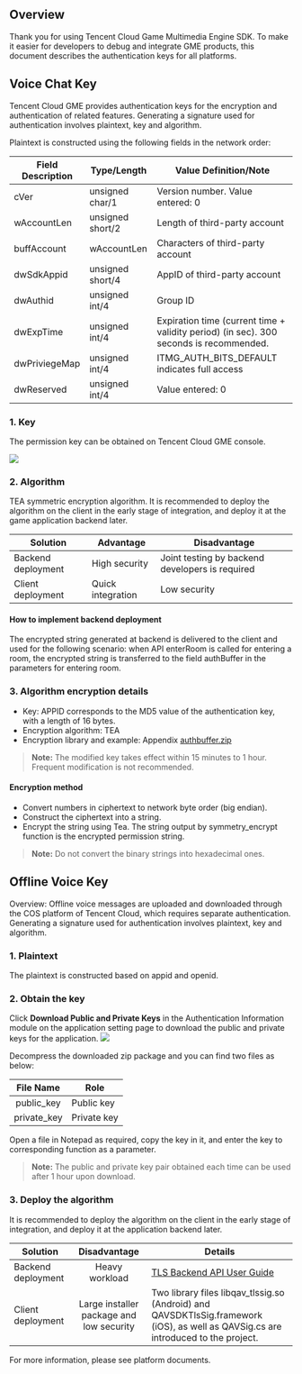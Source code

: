## Overview

Thank you for using Tencent Cloud Game Multimedia Engine SDK. To make it easier for developers to debug and integrate GME products, this document describes the authentication keys for all platforms.

## Voice Chat Key
Tencent Cloud GME provides authentication keys for the encryption and authentication of related features. Generating a signature used for authentication involves plaintext, key and algorithm.

Plaintext is constructed using the following fields in the network order:

| Field Description | Type/Length | Value Definition/Note |
| ---------------- |-------------------|--------------|
| cVer				|unsigned char/1	|Version number. Value entered: 0 |
| wAccountLen		|unsigned short/2	|Length of third-party account	|
| buffAccount		|wAccountLen		|Characters of third-party account	|
| dwSdkAppid		|unsigned short/4	|AppID of third-party account		|
| dwAuthid			|unsigned int/4		|Group ID				|
| dwExpTime		|unsigned int/4		|Expiration time (current time + validity period) (in sec). 300 seconds is recommended. |
| dwPriviegeMap	|unsigned int/4		|ITMG_AUTH_BITS_DEFAULT indicates full access |
| dwReserved		|unsigned int/4		|Value entered: 0 |

### 1. Key
The permission key can be obtained on Tencent Cloud GME console.

![](https://main.qcloudimg.com/raw/bed3c36cdf3fcb421878c64cd5d775ba.png)

### 2. Algorithm
TEA symmetric encryption algorithm.
It is recommended to deploy the algorithm on the client in the early stage of integration, and deploy it at the game application backend later.

| Solution       		| Advantage        		| Disadvantage																																|
| ------------- |-------------|-------------| 
| Backend deployment    		| High security	| Joint testing by backend developers is required |
| Client deployment      	| Quick integration	| Low security |

#### How to implement backend deployment
The encrypted string generated at backend is delivered to the client and used for the following scenario: when API enterRoom is called for entering a room, the encrypted string is transferred to the field authBuffer in the parameters for entering room.




### 3. Algorithm encryption details
- Key: APPID corresponds to the MD5 value of the authentication key, with a length of 16 bytes.
- Encryption algorithm: TEA
- Encryption library and example: Appendix [authbuffer.zip](https://main.qcloudimg.com/raw/eac8e36ca4a24edf9414dfe7f58a764a.zip)

>**Note:**
> The modified key takes effect within 15 minutes to 1 hour. Frequent modification is not recommended.


#### Encryption method	
- Convert numbers in ciphertext to network byte order (big endian).
- Construct the ciphertext into a string.
- Encrypt the string using Tea. The string output by symmetry_encrypt function is the encrypted permission string.

>**Note:**
>Do not convert the binary strings into hexadecimal ones.



## Offline Voice Key
Overview: Offline voice messages are uploaded and downloaded through the COS platform of Tencent Cloud, which requires separate authentication. Generating a signature used for authentication involves plaintext, key and algorithm.
### 1. Plaintext
The plaintext is constructed based on appid and openid.

### 2. Obtain the key
Click **Download Public and Private Keys** in the Authentication Information module on the application setting page to download the public and private keys for the application.
![](https://main.qcloudimg.com/raw/bed3c36cdf3fcb421878c64cd5d775ba.png)

Decompress the downloaded zip package and you can find two files as below:

| File Name       | Role    |
| :-----------: | ------------- |
|public_key |Public key |
|private_key |Private key |

Open a file in Notepad as required, copy the key in it, and enter the key to corresponding function as a parameter.

>**Note:**
>The public and private key pair obtained each time can be used after 1 hour upon download.

### 3. Deploy the algorithm
It is recommended to deploy the algorithm on the client in the early stage of integration, and deploy it at the application backend later.

| Solution       | Disadvantage        | Details |
| ------------- |:-------------:| ------------- 
| Backend deployment   		| Heavy workload				| [TLS Backend API User Guide](https://cloud.tencent.com/document/product/269/1510#1-.E6.A6.82.E8.BF.B0)					|
| Client deployment      	| Large installer package and low security 		| Two library files libqav_tlssig.so (Android) and QAVSDKTlsSig.framework (iOS), as well as QAVSig.cs are introduced to the project. 	|  

For more information, please see platform documents.

